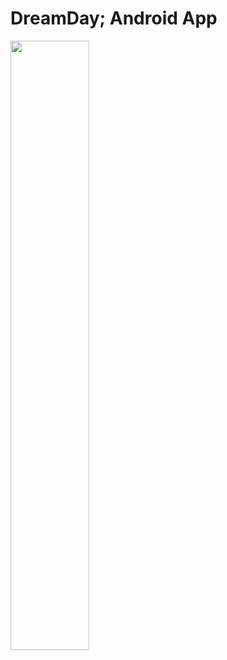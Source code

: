 # DreamDay; Android App

<img width=50% height=50% src="https://user-images.githubusercontent.com/121798850/224533450-9606dc23-aa7a-4b42-b83a-854c333f44ee.png"/>
